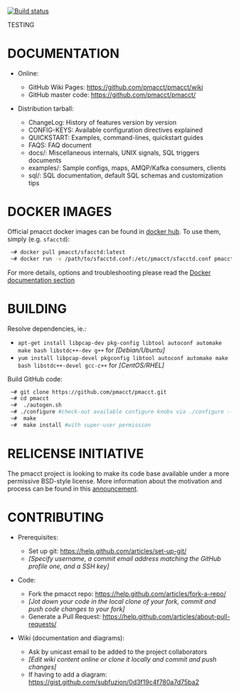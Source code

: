 [![Build status](https://github.com/pmacct/pmacct/workflows/ci/badge.svg?branch=master)](https://github.com/pmacct/pmacct/actions)

TESTING

DOCUMENTATION
=============

- Online:
  * GitHub Wiki Pages: https://github.com/pmacct/pmacct/wiki
  * GitHub master code: https://github.com/pmacct/pmacct/

- Distribution tarball:
  * ChangeLog: History of features version by version
  * CONFIG-KEYS: Available configuration directives explained
  * QUICKSTART: Examples, command-lines, quickstart guides
  * FAQS: FAQ document
  * docs/: Miscellaneous internals, UNIX signals, SQL triggers documents
  * examples/: Sample configs, maps, AMQP/Kafka consumers, clients
  * sql/: SQL documentation, default SQL schemas and customization tips

# DOCKER IMAGES

Official pmacct docker images can be found in [docker hub](https://hub.docker.com/r/pmacct/). To use them, simply (e.g. `sfacctd`):

```bash
 ~# docker pull pmacct/sfacctd:latest
 ~# docker run -v /path/to/sfacctd.conf:/etc/pmacct/sfacctd.conf pmacct/sfacctd
```

For more details, options and troubleshooting please read the [Docker documentation section](docs/DOCKER.md)

# BUILDING

Resolve dependencies, ie.:

  * `apt-get install libpcap-dev pkg-config libtool autoconf automake make bash libstdc++-dev g++` for *[Debian/Ubuntu]*
  * `yum install libpcap-devel pkgconfig libtool autoconf automake make bash libstdc++-devel gcc-c++` for *[CentOS/RHEL]*

Build GitHub code:

```bash
 ~# git clone https://github.com/pmacct/pmacct.git
 ~# cd pmacct
 ~#  ./autogen.sh
 ~# ./configure #check-out available configure knobs via ./configure --help
 ~#  make
 ~#  make install #with super-user permission
```

# RELICENSE INITIATIVE

The pmacct project is looking to make its code base available under a more permissive
BSD-style license. More information about the motivation and process can be found in
this [announcement](https://www.mail-archive.com/pmacct-discussion@pmacct.net/msg03881.html).

# CONTRIBUTING

- Prerequisites:
  * Set up git: https://help.github.com/articles/set-up-git/
  * *[Specify username, a commit email address matching the GitHub profile one, and a SSH key]*

- Code:
  * Fork the pmacct repo: https://help.github.com/articles/fork-a-repo/
  * *[Jot down your code in the local clone of your fork, commit and push code changes to your fork]*
  * Generate a Pull Request: https://help.github.com/articles/about-pull-requests/

- Wiki (documentation and diagrams):
  * Ask by unicast email to be added to the project collaborators
  * *[Edit wiki content online or clone it locally and commit and push changes]* 
  * If having to add a diagram: https://gist.github.com/subfuzion/0d3f19c4f780a7d75ba2
